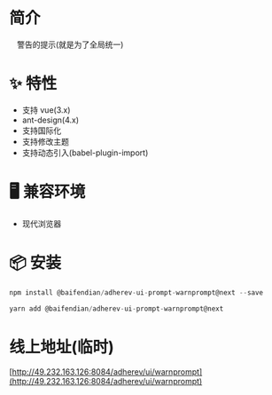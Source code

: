 # 简介
&ensp;&ensp;警告的提示(就是为了全局统一)

# ✨ 特性
- 支持 vue(3.x)
- ant-design(4.x)
- 支持国际化
- 支持修改主题
- 支持动态引入(babel-plugin-import)

# 🖥 兼容环境
- 现代浏览器

# 📦 安装
```javascript
npm install @baifendian/adherev-ui-prompt-warnprompt@next --save
```

```javascript
yarn add @baifendian/adherev-ui-prompt-warnprompt@next
```

# 线上地址(临时)
[http://49.232.163.126:8084/adherev/ui/warnprompt](http://49.232.163.126:8084/adherev/ui/warnprompt)



